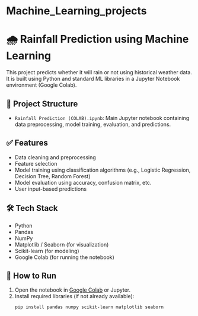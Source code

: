 # Machine_Learning_projects


# 🌧️ Rainfall Prediction using Machine Learning

This project predicts whether it will rain or not using historical weather data. It is built using Python and standard ML libraries in a Jupyter Notebook environment (Google Colab).

## 📁 Project Structure

- `Rainfall Prediction (COLAB).ipynb`: Main Jupyter notebook containing data preprocessing, model training, evaluation, and predictions.

## ✅ Features

- Data cleaning and preprocessing
- Feature selection
- Model training using classification algorithms (e.g., Logistic Regression, Decision Tree, Random Forest)
- Model evaluation using accuracy, confusion matrix, etc.
- User input-based predictions

## 🛠️ Tech Stack

- Python
- Pandas
- NumPy
- Matplotlib / Seaborn (for visualization)
- Scikit-learn (for modeling)
- Google Colab (for running the notebook)

## 🚀 How to Run

1. Open the notebook in [Google Colab](https://colab.research.google.com/) or Jupyter.
2. Install required libraries (if not already available):
   ```bash
   pip install pandas numpy scikit-learn matplotlib seaborn
